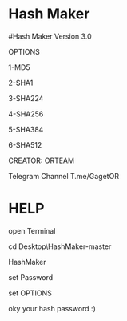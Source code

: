 # Hash Maker

#Hash Maker Version 3.0 

OPTIONS

1-MD5

2-SHA1

3-SHA224

4-SHA256

5-SHA384

6-SHA512

CREATOR: ORTEAM

Telegram Channel T.me/GagetOR

# HELP

open Terminal

cd Desktop\HashMaker-master

HashMaker

set Password 

set OPTIONS

oky your hash password :)
